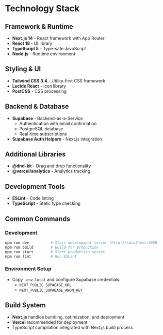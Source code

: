 # Technology Stack

## Framework & Runtime
- **Next.js 14** - React framework with App Router
- **React 18** - UI library
- **TypeScript 5** - Type-safe JavaScript
- **Node.js** - Runtime environment

## Styling & UI
- **Tailwind CSS 3.4** - Utility-first CSS framework
- **Lucide React** - Icon library
- **PostCSS** - CSS processing

## Backend & Database
- **Supabase** - Backend-as-a-Service
  - Authentication with email confirmation
  - PostgreSQL database
  - Real-time subscriptions
- **Supabase Auth Helpers** - Next.js integration

## Additional Libraries
- **@dnd-kit** - Drag and drop functionality
- **@vercel/analytics** - Analytics tracking

## Development Tools
- **ESLint** - Code linting
- **TypeScript** - Static type checking

## Common Commands

### Development
```bash
npm run dev          # Start development server (http://localhost:3000)
npm run build        # Build for production
npm run start        # Start production server
npm run lint         # Run ESLint
```

### Environment Setup
- Copy `.env.local` and configure Supabase credentials:
  - `NEXT_PUBLIC_SUPABASE_URL`
  - `NEXT_PUBLIC_SUPABASE_ANON_KEY`

## Build System
- **Next.js** handles bundling, optimization, and deployment
- **Vercel** recommended for deployment
- TypeScript compilation integrated with Next.js build process